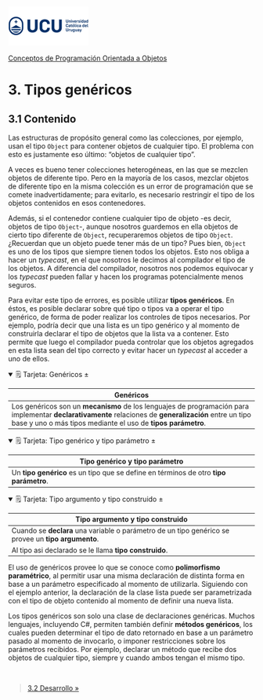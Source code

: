![UCU](../../Assets/logo-ucu.png)

[Conceptos de Programación Orientada a Objetos](../../)


# 3. Tipos genéricos

## 3.1 Contenido

Las estructuras de propósito general como las colecciones, por ejemplo, usan el tipo `Object` para contener objetos de cualquier tipo. El problema con esto es justamente eso último: “objetos de cualquier tipo”.

A veces es bueno tener colecciones heterogéneas, en las que se mezclen objetos de diferente tipo. Pero en la mayoría de los casos, mezclar objetos de diferente tipo en la misma colección es un error de programación que se comete inadvertidamente; para evitarlo, es necesario restringir el tipo de los objetos contenidos en esos contenedores.

Además, si el contenedor contiene cualquier tipo de objeto -es decir, objetos de tipo `Object`-, aunque nosotros guardemos en ella objetos de cierto tipo diferente de `Object`, recuperaremos objetos de tipo `Object`. ¿Recuerdan que un objeto puede tener más de un tipo? Pues bien, `Object` es uno de los tipos que siempre tienen todos los objetos. Esto nos obliga a hacer un _typecast_, en el que nosotros le decimos al compilador el tipo de los objetos. A diferencia del compilador, nosotros nos podemos equivocar y los _typecast_ pueden fallar y hacen los programas potencialmente menos seguros.

Para evitar este tipo de errores, es posible utilizar **tipos genéricos**. En éstos, es posible declarar sobre qué tipo o tipos va a operar el tipo genérico, de forma de poder realizar los controles de tipos necesarios. Por ejemplo, podría decir que una lista es un tipo genérico y al momento de construirla declarar el tipo de objetos que la lista va a contener. Esto permite que luego el compilador pueda controlar que los objetos agregados en esta lista sean del tipo correcto y evitar hacer un _typecast_ al acceder a uno de ellos.

<details open>
  <summary>🗒 Tarjeta: Genéricos ±</summary>

  |Genéricos|
  |---|
  |Los genéricos son un **mecanismo** de los lenguajes de programación para implementar **declarativamente** relaciones de **generalización** entre un tipo base y uno o más tipos mediante el uso de **tipos parámetro**.|

</details>

<details open>
  <summary>🗒 Tarjeta: Tipo genérico y tipo parámetro ±</summary>

  |Tipo genérico y tipo parámetro|
  |---|
  |Un **tipo genérico** es un tipo que se define en términos de otro **tipo parámetro**.|

</details>

<details open>
  <summary>🗒 Tarjeta: Tipo argumento y tipo construido ±</summary>

  |Tipo argumento y tipo construido|
  |---|
  |Cuando se **declara** una variable o parámetro de un tipo genérico se provee un **tipo argumento**.
  |Al tipo asi declarado se le llama **tipo construido**.|

</details>

El uso de genéricos provee lo que se conoce como **polimorfismo paramétrico**, al permitir usar una misma declaración de distinta forma en base a un parámetro especificado al momento de utilizarla. Siguiendo con el ejemplo anterior, la declaración de la clase lista puede ser parametrizada con el tipo de objeto contenido al momento de definir una nueva lista.

Los tipos genéricos son solo una clase de declaraciones genéricas. Muchos lenguajes, incluyendo C#, permiten también definir **métodos genéricos**, los cuales pueden determinar el tipo de dato retornado en base a un parámetro pasado al momento de invocarlo, o imponer restricciones sobre los parámetros recibidos. Por ejemplo, declarar un método que recibe dos objetos de cualquier tipo, siempre y cuando ambos tengan el mismo tipo.


<br/>

> [3.2 Desarrollo »](./3_2_Desarrollo.md)

<br/>

